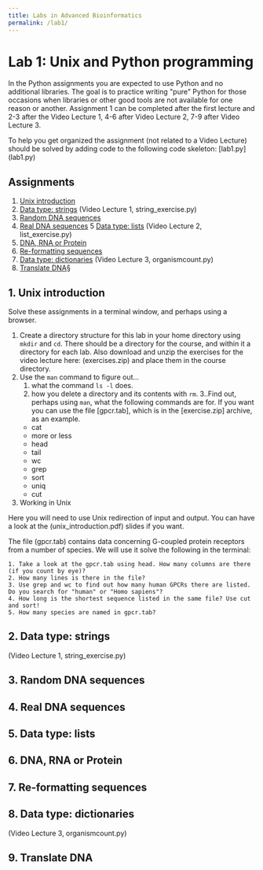```yaml
---
title: Labs in Advanced Bioinformatics
permalink: /lab1/
---
```



# ​​Lab 1: Unix and Python programming
In the Python assignments you are expected to use Python and no additional libraries. The goal is to practice writing "pure" Python for those occasions when libraries or other good tools are not available for one reason or another. Assignment 1 can be completed after the first lecture and 2-3 after the Video Lecture 1, 4-6 after Video Lecture 2, 7-9 after Video Lecture 3.

To help you get organized the assignment (not related to a Video Lecture)​ should be solved by adding code to the following code skeleton: [lab1.py]​(lab1.py)

## Assignments

1. [Unix introduction](#unix-introduction)
2. [Data type: strings​](#data-type-strings) (Video Lecture 1, string_exercise.py)
3. [Random DNA sequences](#random-dna-sequences)
4. [Real DNA sequences​](#real-dna-sequences​)
5  [Data type: lists](#data-type-lists) (Video Lecture 2, list_exercise.py)
6. [DNA, RNA or Protein](#dna-rna-or-protein)
7. [Re-formatting sequences](​re-formatting-sequences)
8. [Data type: dictionaries​](#data-type-dictionaries​) (Video Lecture 3, organismcount.py)
9. [Translate DNA](#translate-dna)§


## 1. Unix introduction

Solve these assignments in a terminal window, and perhaps using a browser.
1. Create a directory structure for this lab in your home directory using `mkdir` and `cd`. There should be a directory for the course, and within it a directory for each lab. Also download and unzip the exercises for the video lecture here: (exercises.zip)​ and place them in the course directory. 
2. Use the `man` command to figure out...
	1. what the command `ls -l` does.
	2. how you delete a directory and its contents with `rm`.
3..Find out, perhaps using​​ `man`, what the following commands are for. If you want you can use the file [gpcr.tab], which is in the [exercise.zip] archive, as an example.
	* cat
   * more or less
   * head
   * tail
   * wc
   * grep
   * sort​
   * uniq
   * cut​
​​
4. Working in Unix

Here you will need to use Unix redirection of input and output. You can have a look at the (unix_introduction.pdf)​ slides if you want.

The file (gpcr.tab)​​ contains data concerning G-coupled protein receptors from a number of species. We will use it solve the following in the terminal:

	1. Take a look at the gpcr.tab using head. How many columns are there (if you count by eye)? 
	2. How many lines is there in the file?
	3. Use grep and wc to find out how many human GPCRs there are listed. Do you search for "human" or "Homo sapiens"?
	4. How long is the shortest sequence listed in the same file? Use cut and sort!
	5. How many species are named in gpcr.tab?

## 2. Data type: strings​ 
(Video Lecture 1, string_exercise.py)

## 3. Random DNA sequences ​​

## 4. Real DNA sequences​ ​ 

## 5. Data type: lists


## 6. DNA, RNA or Protein

## 7. Re-formatting sequences​

## 8. Data type: dictionaries​
(Video Lecture 3, organismcount.py)

## 9. Translate DNA


